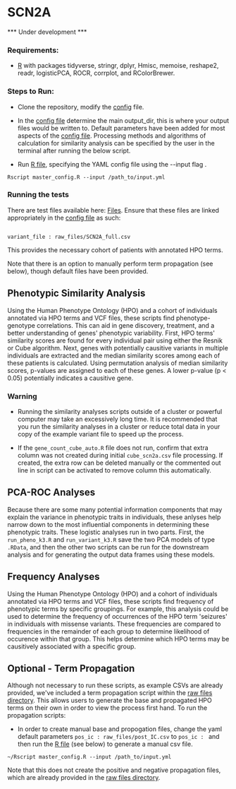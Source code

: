 # SCN2A

*** Under development ***

### Requirements:
* [R](https://www.r-project.org/) with packages tidyverse, stringr, dplyr, Hmisc, memoise, reshape2, readr, logisticPCA, ROCR, corrplot, and RColorBrewer.

### Steps to Run:
* Clone the repository, modify the [config](https://github.com/helbig-lab/SCN2A/blob/develop/input.yml) file.

* In the [config file](https://github.com/helbig-lab/SCN2A/blob/develop/input.yml) determine the main output_dir, this is where your output files would be written to.  Default parameters have been added for most aspects of the [config file](https://github.com/helbig-lab/SCN2A/blob/develop/input.yml). Processing methods and algorithms of calculation for similarity analysis can be specified by the user in the terminal after running the below script. 

* Run [R file](https://github.com/helbig-lab/SCN2A/blob/develop/master_config.R), specifying the YAML config file using the --input flag .

```
Rscript master_config.R --input /path_to/input.yml
```

### Running the tests
There are test files available here: [Files](https://github.com/helbig-lab/SCN2A/tree/develop/raw_files). Ensure that these files are linked appropriately in the [config file](https://github.com/helbig-lab/SCN2A/blob/develop/input.yml) as such:

```

variant_file : raw_files/SCN2A_full.csv 

```

This provides the necessary cohort of patients with annotated HPO terms.

Note that there is an option to manually perform term propagation (see below), though default files have been provided.

## Phenotypic Similarity Analysis
Using the Human Phenotype Ontology (HPO) and a cohort of individuals annotated via HPO terms and VCF files, these scripts find phenotype-genotype correlations. This can aid in gene discovery, treatment, and a better understanding of genes' phenotypic variability. First, HPO terms' similarity scores are found for every individual pair using either the Resnik or Cube algorithm. Next, genes with potentially causitive variants in multiple individuals are extracted and the median similarity scores among each of these patients is calculated. Using permutation analysis of median similarity scores, p-values are assigned to each of these genes. A lower p-value (p < 0.05) potentially indicates a causitive gene.

### Warning
* Running the similarity analyses scripts outside of a cluster or powerful computer may take an excessively long time.  It is recommended that you run the similarity analyses in a cluster or reduce total data in your copy of the example variant file to speed up the process.

* If the ```gene_count_cube_auto.R``` file does not run, confirm that extra column was not created during initial ```cube_scn2a.csv``` file processing.  If created, the extra row can be deleted manually or the commented out line in script can be activated to remove column this automatically.

## PCA-ROC Analyses
Because there are some many potential information components that may explain the variance in phenotypic traits in individuals, these anlyses help narrow down to the most influential components in determining these phenotypic traits. These logistic analyses run in two parts.  First, the ```run_pheno_k3.R``` and  ```run_variant_k3.R``` save the two PCA models of type ```.RData```, and then the other two scripts can be run for the downstream analysis and for generating the output data frames using these models.  

## Frequency Analyses
Using the Human Phenotype Ontology (HPO) and a cohort of individuals annotated via HPO terms and VCF files, these scripts find frequency of phenotypic terms by specific groupings. For example, this analysis could be used to determine the frequency of occurrences of the HPO term 'seizures' in individuals with missense variants.  These frequencies are compared to frequencies in the remainder of each group to determine likelihood of occurence within that group. This helps determine which HPO terms may be causitively associated with a specific group. 

## Optional - Term Propagation
Although not necessary to run these scripts, as example CSVs are already provided, we've included a term propagation script within the [raw files directory](https://github.com/helbig-lab/SCN2A/tree/develop/raw_files). This allows users to generate the base and propagated HPO terms on their own in order to view the process first hand. To run the propagation scripts:

* In order to create manual base and propogation files, change the yaml default parameters ``` pos_ic : raw_files/post_IC.csv ``` to ``` pos_ic :  ``` and then run the [R file](https://github.com/helbig-lab/SCN2A/blob/develop/master_config.R) (see below) to generate a manual csv file.

```
~/Rscript master_config.R --input /path_to/input.yml
```

Note that this does not create the positive and negative propagation files, which are already provided in the [raw files directory](https://github.com/helbig-lab/SCN2A/tree/develop/raw_files).


